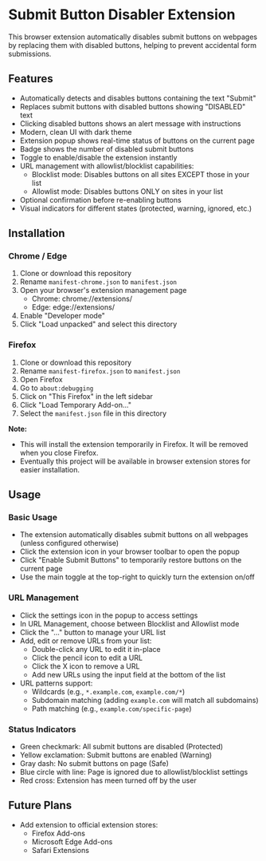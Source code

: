 # Submit Button Disabler Extension

This browser extension automatically disables submit buttons on webpages by replacing them with disabled buttons, helping to prevent accidental form submissions.

## Features

- Automatically detects and disables buttons containing the text "Submit"
- Replaces submit buttons with disabled buttons showing "DISABLED" text
- Clicking disabled buttons shows an alert message with instructions
- Modern, clean UI with dark theme
- Extension popup shows real-time status of buttons on the current page
- Badge shows the number of disabled submit buttons
- Toggle to enable/disable the extension instantly
- URL management with allowlist/blocklist capabilities:
  - Blocklist mode: Disables buttons on all sites EXCEPT those in your list
  - Allowlist mode: Disables buttons ONLY on sites in your list
- Optional confirmation before re-enabling buttons
- Visual indicators for different states (protected, warning, ignored, etc.)

## Installation

### Chrome / Edge

1. Clone or download this repository
2. Rename `manifest-chrome.json` to `manifest.json`
3. Open your browser's extension management page
   - Chrome: chrome://extensions/
   - Edge: edge://extensions/
4. Enable "Developer mode"
5. Click "Load unpacked" and select this directory

### Firefox

1. Clone or download this repository
2. Rename `manifest-firefox.json` to `manifest.json`
3. Open Firefox
4. Go to `about:debugging`
5. Click on "This Firefox" in the left sidebar
6. Click "Load Temporary Add-on..."
7. Select the `manifest.json` file in this directory

**Note:**
- This will install the extension temporarily in Firefox. It will be removed when you close Firefox.
- Eventually this project will be available in browser extension stores for easier installation.

## Usage

### Basic Usage
- The extension automatically disables submit buttons on all webpages (unless configured otherwise)
- Click the extension icon in your browser toolbar to open the popup
- Click "Enable Submit Buttons" to temporarily restore buttons on the current page
- Use the main toggle at the top-right to quickly turn the extension on/off

### URL Management
- Click the settings icon in the popup to access settings
- In URL Management, choose between Blocklist and Allowlist mode
- Click the "..." button to manage your URL list
- Add, edit or remove URLs from your list:
  - Double-click any URL to edit it in-place
  - Click the pencil icon to edit a URL
  - Click the X icon to remove a URL
  - Add new URLs using the input field at the bottom of the list
- URL patterns support:
  - Wildcards (e.g., `*.example.com`, `example.com/*`)
  - Subdomain matching (adding `example.com` will match all subdomains)
  - Path matching (e.g., `example.com/specific-page`)

### Status Indicators
- Green checkmark: All submit buttons are disabled (Protected)
- Yellow exclamation: Submit buttons are enabled (Warning)
- Gray dash: No submit buttons on page (Safe)
- Blue circle with line: Page is ignored due to allowlist/blocklist settings
- Red cross: Extension has meen turned off by the user

## Future Plans

- Add extension to official extension stores:
  - Firefox Add-ons
  - Microsoft Edge Add-ons
  - Safari Extensions